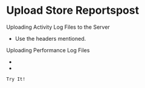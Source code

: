 # Upload Store Reportspost

Uploading Activity Log Files to the Server

- Use the headers mentioned.

Uploading Performance Log Files

- 

- 

`Try It!`
